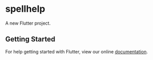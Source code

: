 # spellhelp

A new Flutter project.

## Getting Started

For help getting started with Flutter, view our online
[documentation](https://flutter.io/).
